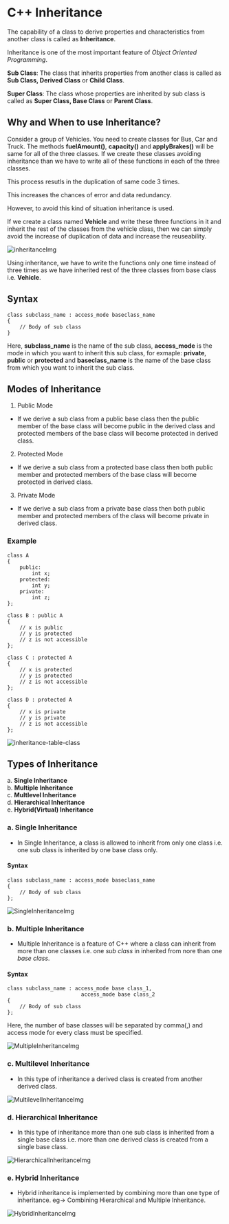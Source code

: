 # C++ Inheritance

The capability of a class to derive properties and characteristics from another class is called as **Inheritance**.

Inheritance is one of the most important feature of _Object Oriented Programming_.

**Sub Class**: The class that inherits properties from another class is called as **Sub Class, Derived Class** or **Child Class**.

**Super Class**: The class whose properties are inherited by sub class is called as **Super Class, Base Class** or **Parent Class**.

## Why and When to use Inheritance?

Consider a group of Vehicles. You need to create classes for Bus, Car and Truck. The methods **fuelAmount()**, **capacity()** and **applyBrakes()** will be same for all of the three classes. If we create these classes avoiding inheritance than we have to write all of these functions in each of the three classes.

This process resutls in the duplication of same code 3 times.

This increases the chances of error and data redundancy.

However, to avoid this kind of situation inheritance is used.

If we create a class named **Vehicle** and write these three functions in it and inherit the rest of the classes from the vehicle class, then we can simply avoid the increase of duplication of data and increase the reuseability.

![inheritanceImg](https://user-images.githubusercontent.com/68738624/131290030-3c1f7275-da2f-4b50-a7cb-45f824ce4d0a.png)

Using inheritance, we have to write the functions only one time instead of three times as we have inherited rest of the three classes from base class i.e. **Vehicle**.

## Syntax

```
class subclass_name : access_mode baseclass_name
{
    // Body of sub class
}
```

Here, **subclass_name** is the name of the sub class, **access_mode** is the mode in which you want to inherit this sub class, for exmaple: **private**, **public** or **protected** and **baseclass_name** is the name of the base class from which you want to inherit the sub class.

## Modes of Inheritance

1. Public Mode

- If we derive a sub class from a public base class then the public member of the base class will become public in the derived class and protected members of the base class will become protected in derived class.

2. Protected Mode

- If we derive a sub class from a protected base class then both public member and protected members of the base class will become protected in derived class.

3. Private Mode

- If we derive a sub class from a private base class then both public member and protected members of the class will become private in derived class.

### Example

```
class A
{
    public:
        int x;
    protected:
        int y;
    private:
        int z;
};

class B : public A
{
    // x is public
    // y is protected
    // z is not accessible
};

class C : protected A
{
    // x is protected
    // y is protected
    // z is not accessible
};

class D : protected A
{
    // x is private
    // y is private
    // z is not accessible
};
```

![inheritance-table-class](https://user-images.githubusercontent.com/68738624/131292990-32eab8ee-a362-4a2f-a403-4c8b7843ad08.png)

## Types of Inheritance

a. **Single Inheritance**<br />
b. **Multiple Inheritance**<br />
c. **Multlevel Inheritance**<br />
d. **Hierarchical Inheritance**<br />
e. **Hybrid(Virtual) Inheritance**<br />

### a. Single Inheritance

- In Single Inheritance, a class is allowed to inherit from only one class i.e. one sub class is inherited by one base class only.

#### Syntax

```
class subclass_name : access_mode baseclass_name
{
    // Body of sub class
};
```

![SingleInheritanceImg](https://user-images.githubusercontent.com/68738624/131293481-928f96bc-0270-4b66-8f71-73ef3144a3ae.png)

### b. Multiple Inheritance

- Multiple Inheritance is a feature of C++ where a class can inherit from more than one classes i.e. one _sub class_ in inherited from nore than one _base class_.

#### Syntax

```
class subclass_name : access_mode base class_1,
                        access_mode base class_2
{
    // Body of sub class
};
```

Here, the number of base classes will be separated by comma(,) and access mode for every class must be specified.

![MultipleInheritanceImg](https://user-images.githubusercontent.com/68738624/131300685-334443aa-4e39-4940-a80d-3fc0c0749e87.png)

### c. Multilevel Inheritance

- In this type of inheritance a derived class is created from another derived class.

![MultilevelInheritanceImg](https://user-images.githubusercontent.com/68738624/131301270-d2246415-6173-4472-9e75-df15d0ffeb7b.png)

### d. Hierarchical Inheritance

- In this type of inheritance more than one sub class is inherited from a single base class i.e. more than one derived class is created from a single base class.

![HierarchicalInheritanceImg](https://user-images.githubusercontent.com/68738624/131302613-62c3e669-20e2-4071-9334-a815703b418b.png)

### e. Hybrid Inheritance

- Hybrid inheritance is implemented by combining more than one type of inheritance. eg-> Combining Hierarchical and Multiple Inheritance.

![HybridInheritanceImg](https://user-images.githubusercontent.com/68738624/131313761-8f699ae5-3745-4f36-ac61-509eda7ab6d7.png)
